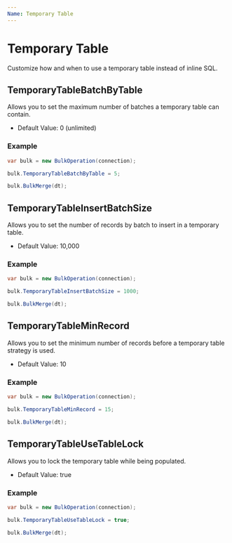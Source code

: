 ```yaml
---
Name: Temporary Table
---
```


# Temporary Table

Customize how and when to use a temporary table instead of inline SQL.

## TemporaryTableBatchByTable
Allows you to set the maximum number of batches a temporary table can contain.

- Default Value: 0 (unlimited)
### Example
```csharp
var bulk = new BulkOperation(connection);

bulk.TemporaryTableBatchByTable = 5;

bulk.BulkMerge(dt);
```

## TemporaryTableInsertBatchSize
Allows you to set the number of records by batch to insert in a temporary table.

- Default Value: 10,000
### Example
```csharp
var bulk = new BulkOperation(connection);

bulk.TemporaryTableInsertBatchSize = 1000;

bulk.BulkMerge(dt);
```

## TemporaryTableMinRecord
Allows you to set the minimum number of records before a temporary table strategy is used.

- Default Value: 10
### Example
```csharp
var bulk = new BulkOperation(connection);

bulk.TemporaryTableMinRecord = 15;

bulk.BulkMerge(dt);
```

## TemporaryTableUseTableLock
Allows you to lock the temporary table while being populated.

- Default Value: true

### Example
```csharp
var bulk = new BulkOperation(connection);

bulk.TemporaryTableUseTableLock = true;

bulk.BulkMerge(dt);
```
